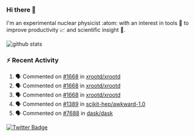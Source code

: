 ### Hi there 👋 

I'm an experimental nuclear physicist :atom: with an interest in tools :wrench: to improve productivity :chart_with_upwards_trend: and scientific insight :telescope:.

![github stats](https://github-readme-stats.vercel.app/api?username=agoose77&show_icons=true&hide_rank=true&hide_title=true&bg_color=30,e76445,904e95&text_color=efe3ec&icon_color=efe3ec)
<!--
**agoose77/agoose77** is a ✨ _special_ ✨ repository because its `README.md` (this file) appears on your GitHub profile.

Here are some ideas to get you started:

- 🔭 I’m currently working on ...
- 🌱 I’m currently learning ...
- 👯 I’m looking to collaborate on ...
- 🤔 I’m looking for help with ...
- 💬 Ask me about ...
- 📫 How to reach me: ...
- 😄 Pronouns: ...
- ⚡ Fun fact: ...
-->

### :zap: Recent Activity
<!--START_SECTION:activity-->
1. 🗣 Commented on [#1668](https://github.com/xrootd/xrootd/issues/1668) in [xrootd/xrootd](https://github.com/xrootd/xrootd)
2. 🗣 Commented on [#1668](https://github.com/xrootd/xrootd/issues/1668) in [xrootd/xrootd](https://github.com/xrootd/xrootd)
3. 🗣 Commented on [#1668](https://github.com/xrootd/xrootd/issues/1668) in [xrootd/xrootd](https://github.com/xrootd/xrootd)
4. 🗣 Commented on [#1389](https://github.com/scikit-hep/awkward-1.0/issues/1389) in [scikit-hep/awkward-1.0](https://github.com/scikit-hep/awkward-1.0)
5. 🗣 Commented on [#7688](https://github.com/dask/dask/issues/7688) in [dask/dask](https://github.com/dask/dask)
<!--END_SECTION:activity-->


[![Twitter Badge](https://img.shields.io/twitter/follow/agoose77?style=flat-square&logo=Twitter&logoColor=white&color=cornflowerblue)](https://twitter.com/agoose77)
